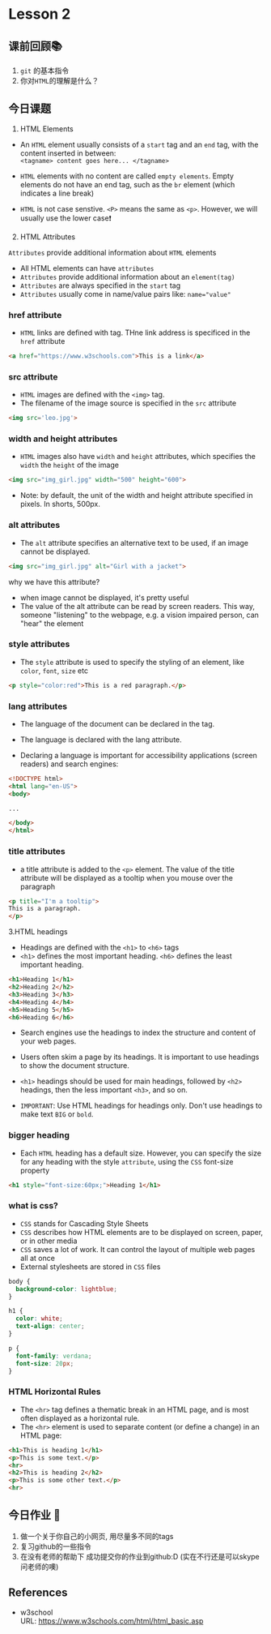# Lesson 2

## 课前回顾📚
1. `git` 的基本指令
2. 你对`HTML`的理解是什么？

## 今日课题

1. HTML Elements

- An `HTML` element usually consists of a `start` tag and an `end` tag, with the content inserted in between:</br>
`<tagname> content goes here... </tagname>`

- `HTML` elements with no content are called `empty elements`. Empty elements do not have an end tag, such as the `br` element (which indicates a line break)

- `HTML` is not case senstive. `<P>` means the same as `<p>`. However, we will usually use the lower case❗️

2. HTML Attributes<br/>

`Attributes` provide additional information about `HTML` elements

- All HTML elements can have `attributes`
- `Attributes` provide additional information about an `element(tag)`
- `Attributes` are always specified in the `start` tag
- `Attributes` usually come in name/value pairs like: `name="value"`

### href attribute
- `HTML` links are defined with <a> tag. THne link address is specificed in the `href` attribute

```html
<a href="https://www.w3schools.com">This is a link</a>
```

### src attribute
- `HTML` images are defined with the `<img>` tag.
- The filename of the image source is specified in the `src` attribute

```html
<img src='leo.jpg'>
```

### width and height attributes
- `HTML` images also have `width` and `height` attributes, which specifies the `width` the `height` of the image

```html
<img src="img_girl.jpg" width="500" height="600">
```

- Note: by default, the unit of the width and height attribute specified in pixels. In shorts, 500px.

### alt attributes
- The `alt` attribute specifies an alternative text to be used, if an image cannot be displayed.

```html
<img src="img_girl.jpg" alt="Girl with a jacket">
```

why we have this attribute?
- when image cannot be displayed, it's pretty useful
- The value of the alt attribute can be read by screen readers. This way, someone "listening" to the webpage, e.g. a vision impaired person, can "hear" the element

### style attributes
- The `style` attribute is used to specify the styling of an element, like `color`, `font`, `size` etc

```html
<p style="color:red">This is a red paragraph.</p>
```

### lang attributes
- The language of the document can be declared in the <html> tag.

- The language is declared with the lang attribute.

- Declaring a language is important for accessibility applications (screen readers) and search engines:

```html
<!DOCTYPE html>
<html lang="en-US">
<body>

...

</body>
</html>
```

### title attributes
- a title attribute is added to the `<p>` element. The value of the title attribute will be displayed as a tooltip when you mouse over the paragraph

```html
<p title="I'm a tooltip">
This is a paragraph.
</p>
````

3.HTML headings
- Headings are defined with the `<h1>` to `<h6>` tags
- `<h1>` defines the most important heading. `<h6>` defines the least important heading.

```html
<h1>Heading 1</h1>
<h2>Heading 2</h2>
<h3>Heading 3</h3>
<h4>Heading 4</h4>
<h5>Heading 5</h5>
<h6>Heading 6</h6>
```

- Search engines use the headings to index the structure and content of your web pages.

- Users often skim a page by its headings. It is important to use headings to show the document structure.

- `<h1>` headings should be used for main headings, followed by `<h2>` headings, then the less important `<h3>`, and so on.

- `IMPORTANT`: Use HTML headings for headings only. Don't use headings to make text `BIG` or `bold`.

### bigger heading

- Each `HTML` heading has a default size. However, you can specify the size for any heading with the style `attribute`, using the `CSS` font-size property

```HTML
<h1 style="font-size:60px;">Heading 1</h1>
```

### what is css?

- `CSS` stands for Cascading Style Sheets
- `CSS` describes how HTML elements are to be displayed on screen, paper, or in other media
- `CSS` saves a lot of work. It can control the layout of multiple web pages all at once
- External stylesheets are stored in `CSS` files

```css
body {
  background-color: lightblue;
}

h1 {
  color: white;
  text-align: center;
}

p {
  font-family: verdana;
  font-size: 20px;
}
```

### HTML Horizontal Rules

- The `<hr>` tag defines a thematic break in an HTML page, and is most often displayed as a horizontal rule.
- The `<hr>` element is used to separate content (or define a change) in an HTML page:

```html
<h1>This is heading 1</h1>
<p>This is some text.</p>
<hr>
<h2>This is heading 2</h2>
<p>This is some other text.</p>
<hr>
```

## 今日作业 👀
1. 做一个关于你自己的小网页, 用尽量多不同的tags
2. 复习github的一些指令
3. 在没有老师的帮助下 成功提交你的作业到github:D (实在不行还是可以skype问老师的噢)

## References
- w3school<br/>
URL: https://www.w3schools.com/html/html_basic.asp
